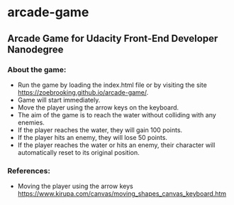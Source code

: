 # arcade-game

## Arcade Game for Udacity Front-End Developer Nanodegree

### About the game:

* Run the game by loading the index.html file or by visiting the site https://zoebrooking.github.io/arcade-game/.
* Game will start immediately.
* Move the player using the arrow keys on the keyboard.
* The aim of the game is to reach the water without colliding with any enemies.
* If the player reaches the water, they will gain 100 points.
* If the player hits an enemy, they will lose 50 points.
* If the player reaches the water or hits an enemy, their character will automatically reset to its original position.

### References:

* Moving the player using the arrow keys https://www.kirupa.com/canvas/moving_shapes_canvas_keyboard.htm
